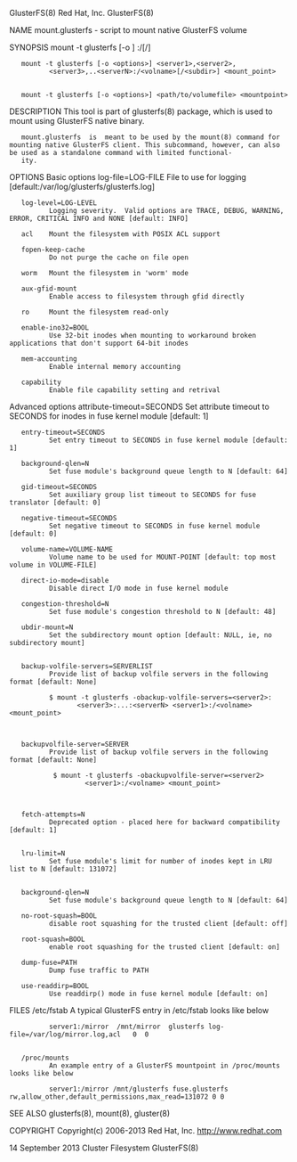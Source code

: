 GlusterFS(8)                                                                                    Red Hat, Inc.                                                                                    GlusterFS(8)



NAME
       mount.glusterfs - script to mount native GlusterFS volume

SYNOPSIS
       mount -t glusterfs [-o <options>] <volumeserver>:/<volume>[/<subdir>] <mountpoint>

       mount -t glusterfs [-o <options>] <server1>,<server2>,
              <server3>,..<serverN>:/<volname>[/<subdir>] <mount_point>


       mount -t glusterfs [-o <options>] <path/to/volumefile> <mountpoint>

DESCRIPTION
       This tool is part of glusterfs(8) package, which is used to mount using GlusterFS native binary.

       mount.glusterfs  is  meant to be used by the mount(8) command for mounting native GlusterFS client. This subcommand, however, can also be used as a standalone command with limited functional‐
       ity.


OPTIONS
   Basic options
       log-file=LOG-FILE
              File to use for logging [default:/var/log/glusterfs/glusterfs.log]

       log-level=LOG-LEVEL
              Logging severity.  Valid options are TRACE, DEBUG, WARNING, ERROR, CRITICAL INFO and NONE [default: INFO]

       acl    Mount the filesystem with POSIX ACL support

       fopen-keep-cache
              Do not purge the cache on file open

       worm   Mount the filesystem in 'worm' mode

       aux-gfid-mount
              Enable access to filesystem through gfid directly

       ro     Mount the filesystem read-only

       enable-ino32=BOOL
              Use 32-bit inodes when mounting to workaround broken applications that don't support 64-bit inodes

       mem-accounting
              Enable internal memory accounting

       capability
              Enable file capability setting and retrival


   Advanced options
       attribute-timeout=SECONDS
              Set attribute timeout to SECONDS for inodes in fuse kernel module [default: 1]

       entry-timeout=SECONDS
              Set entry timeout to SECONDS in fuse kernel module [default: 1]

       background-qlen=N
              Set fuse module's background queue length to N [default: 64]

       gid-timeout=SECONDS
              Set auxiliary group list timeout to SECONDS for fuse translator [default: 0]

       negative-timeout=SECONDS
              Set negative timeout to SECONDS in fuse kernel module [default: 0]

       volume-name=VOLUME-NAME
              Volume name to be used for MOUNT-POINT [default: top most volume in VOLUME-FILE]

       direct-io-mode=disable
              Disable direct I/O mode in fuse kernel module

       congestion-threshold=N
              Set fuse module's congestion threshold to N [default: 48]

       ubdir-mount=N
              Set the subdirectory mount option [default: NULL, ie, no subdirectory mount]


       backup-volfile-servers=SERVERLIST
              Provide list of backup volfile servers in the following format [default: None]

              $ mount -t glusterfs -obackup-volfile-servers=<server2>:
                     <server3>:...:<serverN> <server1>:/<volname> <mount_point>



       backupvolfile-server=SERVER
              Provide list of backup volfile servers in the following format [default: None]

               $ mount -t glusterfs -obackupvolfile-server=<server2>
                       <server1>:/<volname> <mount_point>



       fetch-attempts=N
              Deprecated option - placed here for backward compatibility [default: 1]


       lru-limit=N
              Set fuse module's limit for number of inodes kept in LRU list to N [default: 131072]


       background-qlen=N
              Set fuse module's background queue length to N [default: 64]

       no-root-squash=BOOL
              disable root squashing for the trusted client [default: off]

       root-squash=BOOL
              enable root squashing for the trusted client [default: on]

       dump-fuse=PATH
              Dump fuse traffic to PATH

       use-readdirp=BOOL
              Use readdirp() mode in fuse kernel module [default: on]

FILES
       /etc/fstab
              A typical GlusterFS entry in /etc/fstab looks like below

              server1:/mirror  /mnt/mirror  glusterfs log-file=/var/log/mirror.log,acl   0  0


       /proc/mounts
              An example entry of a GlusterFS mountpoint in /proc/mounts looks like below

              server1:/mirror /mnt/glusterfs fuse.glusterfs rw,allow_other,default_permissions,max_read=131072 0 0


SEE ALSO
       glusterfs(8), mount(8), gluster(8)


COPYRIGHT
       Copyright(c) 2006-2013   Red Hat, Inc.   <http://www.redhat.com>



14 September 2013                                                                             Cluster Filesystem                                                                                 GlusterFS(8)
